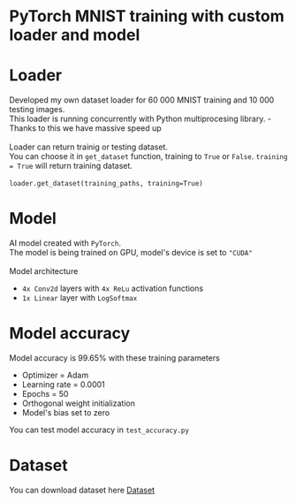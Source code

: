 # PyTorch MNIST training with custom loader and model

# Loader
Developed my own dataset loader for 60 000 MNIST training and 10 000 testing images.<br/>
This loader is running concurrently with Python multiprocesing library. -Thanks to this we have massive speed up<br/>
<br/>
Loader can return trainig or testing dataset. <br/>
You can choose it in `get_dataset` function, training to `True` or `False`. `training = True` will return training dataset. <br/>
<br/>
`loader.get_dataset(training_paths, training=True)`<br/>
# Model
AI model created with `PyTorch`.<br/>
The model is being trained on GPU, model's device is set to `"CUDA"` <br/>
<br/>
Model architecture
   - `4x Conv2d` layers with `4x ReLu` activation functions
   - `1x Linear` layer with `LogSoftmax`
# Model accuracy 
Model accuracy is 99.65% with these training parameters
   - Optimizer = Adam
   - Learning rate = 0.0001
   - Epochs = 50
   - Orthogonal weight initialization
   - Model's bias set to zero


You can test model accuracy in `test_accuracy.py`
# Dataset 
You can download dataset here
[Dataset](https://drive.google.com/file/d/1SfBOq8swmSZf2C1X3HV0cDd08TxkqjNq/view?usp=sharing)<br/>
